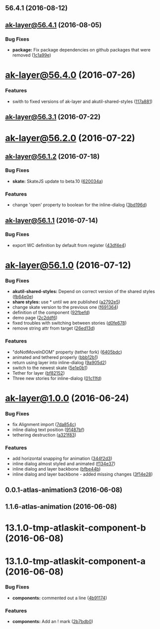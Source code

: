 <a name="56.4.1"></a>
## 56.4.1 (2016-08-12)



<a name="ak-layer@56.4.1"></a>
## ak-layer@56.4.1 (2016-08-05)


### Bug Fixes

* **package:** Fix package dependencies on github packages that were removed ([1c1a99e](https://bitbucket.org/atlassian/atlaskit/commits/1c1a99e))



<a name="ak-layer@56.4.0"></a>
# ak-layer@56.4.0 (2016-07-26)


### Features

* swith to fixed versions of ak-layer and akutil-shared-styles ([117a881](https://bitbucket.org/atlassian/atlaskit/commits/117a881))



<a name="ak-layer@56.3.1"></a>
## ak-layer@56.3.1 (2016-07-22)



<a name="ak-layer@56.2.0"></a>
# ak-layer@56.2.0 (2016-07-22)



<a name="ak-layer@56.1.2"></a>
## ak-layer@56.1.2 (2016-07-18)


### Bug Fixes

* **skate:** SkateJS update to beta.10 ([620034a](https://bitbucket.org/atlassian/atlaskit/commits/620034a))


### Features

* change 'open' property to boolean for the inline-dialog ([3bd196d](https://bitbucket.org/atlassian/atlaskit/commits/3bd196d))



<a name="ak-layer@56.1.1"></a>
## ak-layer@56.1.1 (2016-07-14)


### Bug Fixes

* export WC definition by default from register ([43df4e4](https://bitbucket.org/atlassian/atlaskit/commits/43df4e4))



<a name="ak-layer@56.1.0"></a>
# ak-layer@56.1.0 (2016-07-12)


### Bug Fixes

* **akutil-shared-styles:** Depend on correct version of the shared styles ([fb64e0e](https://bitbucket.org/atlassian/atlaskit/commits/fb64e0e))
* **share styles:** use * until we are published ([a2792e5](https://bitbucket.org/atlassian/atlaskit/commits/a2792e5))
* change skate version to the previous one ([f691364](https://bitbucket.org/atlassian/atlaskit/commits/f691364))
* definition of the component ([92fbefd](https://bitbucket.org/atlassian/atlaskit/commits/92fbefd))
* demo page ([2c2ddf6](https://bitbucket.org/atlassian/atlaskit/commits/2c2ddf6))
* fixed troubles with switching between stories ([d0fe678](https://bitbucket.org/atlassian/atlaskit/commits/d0fe678))
* remove string attr from target ([26ed13d](https://bitbucket.org/atlassian/atlaskit/commits/26ed13d))


### Features

* "doNotMoveInDOM" property (tether fork) ([6405bdc](https://bitbucket.org/atlassian/atlaskit/commits/6405bdc))
* animated and tethered properly ([bbb12b1](https://bitbucket.org/atlassian/atlaskit/commits/bbb12b1))
* return using layer into inline-dialog ([9a905d2](https://bitbucket.org/atlassian/atlaskit/commits/9a905d2))
* switch to the newest skate ([5e1e0b1](https://bitbucket.org/atlassian/atlaskit/commits/5e1e0b1))
* Tether for layer ([bf82152](https://bitbucket.org/atlassian/atlaskit/commits/bf82152))
* Three new stories for inline-dialog ([01c11fd](https://bitbucket.org/atlassian/atlaskit/commits/01c11fd))



<a name="ak-layer@1.0.0"></a>
# ak-layer@1.0.0 (2016-06-24)


### Bug Fixes

* fix Alignment import ([7da854c](https://bitbucket.org/atlassian/atlaskit/commits/7da854c))
* inline dialog text position ([91487bf](https://bitbucket.org/atlassian/atlaskit/commits/91487bf))
* tethering destruction ([a321f83](https://bitbucket.org/atlassian/atlaskit/commits/a321f83))


### Features

* add horizontal snapping for animation ([344f2d3](https://bitbucket.org/atlassian/atlaskit/commits/344f2d3))
* inline dialog almost styled and animated ([f134e37](https://bitbucket.org/atlassian/atlaskit/commits/f134e37))
* inline dialog and layer backbone ([bfbe44b](https://bitbucket.org/atlassian/atlaskit/commits/bfbe44b))
* inline dialog and layer backbone - added missing changes ([3f14e28](https://bitbucket.org/atlassian/atlaskit/commits/3f14e28))



<a name="0.0.1-atlas-animation3"></a>
## 0.0.1-atlas-animation3 (2016-06-08)



<a name="1.1.6-atlas-animation"></a>
## 1.1.6-atlas-animation (2016-06-08)



<a name="13.1.0-tmp-atlaskit-component-b"></a>
# 13.1.0-tmp-atlaskit-component-b (2016-06-08)



<a name="13.1.0-tmp-atlaskit-component-a"></a>
# 13.1.0-tmp-atlaskit-component-a (2016-06-08)


### Bug Fixes

* **components:** commented out a line ([4b91174](https://bitbucket.org/atlassian/atlaskit/commits/4b91174))


### Features

* **components:** Add an ! mark ([2b7bdb0](https://bitbucket.org/atlassian/atlaskit/commits/2b7bdb0))



